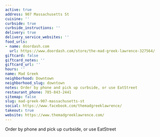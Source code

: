 ```yaml
---
active: true
address: 907 Massachusetts St
cuisine: ''
curbside: true
curbside_instructions: ''
delivery: true
delivery_service_websites: ''
food_urls:
- name: doordash.com
  url: https://www.doordash.com/store/the-mad-greek-lawrence-327564/
giftcard: false
giftcard_notes: ''
giftcard_url: ''
hours: ''
name: Mad Greek
neighborhood: Downtown
neighborhood_slug: downtown
notes: Order by phone and pick up curbside, or use EatStreet
restaurant_phone: 785-843-2441
sitemap: false
slug: mad-greek-907-massachusetts-st
social: https://www.facebook.com/themadgreeklawrence/
takeout: true
website: https://www.themadgreeklawrence.com/
---
```


Order by phone and pick up curbside, or use EatStreet
